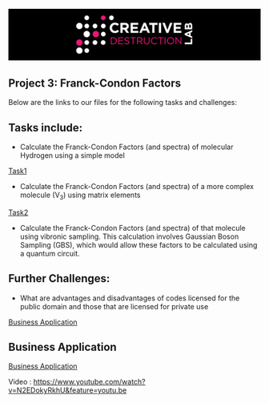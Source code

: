 ![CDL 2020 Cohort Project](../figures/CDL_logo.jpg)
## Project 3: Franck-Condon Factors

Below are the links to our files for the following tasks and challenges:

## Tasks include:
* Calculate the Franck-Condon Factors (and spectra) of molecular Hydrogen using a simple model

[Task1](https://github.com/tina-seb/CohortProject_2020/blob/master/Project_3_Franck_Condon_Factors/Solution.ipynb)

* Calculate the Franck-Condon Factors (and spectra) of a more complex molecule (V<sub>3</sub>) using matrix elements

[Task2](https://github.com/tina-seb/CohortProject_2020/blob/master/Project_3_Franck_Condon_Factors/Solution.ipynb)

* Calculate the Franck-Condon Factors (and spectra) of that molecule using vibronic sampling. This calculation involves Gaussian Boson Sampling (GBS), which would allow these factors to be calculated using a quantum circuit.

## Further Challenges:

* What are advantages and disadvantages of codes licensed for the public domain and those that are licensed for private use

[Business Application](https://github.com/tina-seb/CohortProject_2020/blob/master/Project_3_Franck_Condon_Factors/GPL%20vs%20Apache%20new.pdf)

## Business Application

[Business Application](https://github.com/tina-seb/CohortProject_2020/blob/master/Project_3_Franck_Condon_Factors/Business_Application.md)

Video : https://www.youtube.com/watch?v=N2EDokyRkhU&feature=youtu.be

